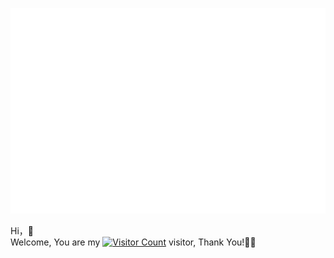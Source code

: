 <!-- GitHub数据统计 -->
![Metrics](/github-metrics.svg)

<!-- 首页访客统计 -->
Hi，👋<br>
Welcome, You are my [![Visitor Count](https://profile-counter.glitch.me/KPI0/count.svg)](https://kpi0.github.io/) visitor, Thank You!🎉🎉
